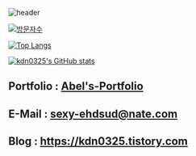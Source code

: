 ![header](https://capsule-render.vercel.app/api?type=waving&color=000000&text=Abel's%20Github&desc=안녕하세요%20UI%20개발%20%/%20프론트%20엔드%20개발자%20Abel%20Github%20입니다&descAlignY=50&height=200&fontSize=50&fontColor=f1f5f9&fontAlignY=30)

[![방문자수](https://hits.sh/github.com/kdn0325/hits.svg?view=today-total&style=for-the-badge)](https://hits.sh/github.com/kdn0325/hits/)

[![Top Langs](https://github-readme-stats.vercel.app/api/top-langs/?username=kdn0325)](https://github.com/anuraghazra/github-readme-stats)

[![kdn0325's GitHub stats](https://github-readme-stats.vercel.app/api?username=kdn0325)](https://github.com/anuraghazra/github-readme-stats)


## Portfolio : [Abel's-Portfolio](https://portfolio-abel.netlify.app/)
## E-Mail : sexy-ehdsud@nate.com
## Blog : https://kdn0325.tistory.com
